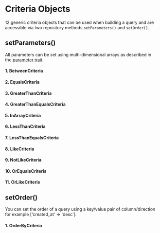 # Criteria Objects

12 generic criteria objects that can be used when building a query and are accessible via two repository methods `setParameters()` and `setOrder()`.

## setParameters()
All parameters can be set using multi-dimensional arrays as described in the [parameter trait](https://github.com/WebConfection/package-laravel-repositories/tree/master/src/Traits).

#### 1. BetweenCriteria

#### 2. EqualsCriteria

#### 3. GreaterThanCriteria

#### 4. GreaterThanEqualsCriteria

#### 5. InArrayCriteria

#### 6. LessThanCriteria

#### 7. LessThanEqualsCriteria

#### 8. LikeCriteria

#### 9. NotLikeCriteria

#### 10. OrEqualsCriteris

#### 11. OrLikeCriteris

## setOrder()
You can set the order of a query using a key/value pair of column/direction for example ['created_at' => 'desc'].

#### 1. OrderByCriteria


